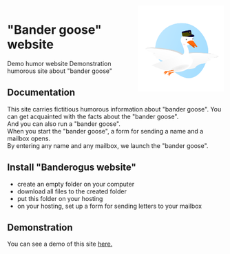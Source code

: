 
<img align="right" src="./img/gus3.svg" width="200" height="200" />

# "Bander goose" website
Demo humor website
Demonstration humorous site about "bander goose"
## Documentation
This site carries fictitious humorous information about "bander goose".
You can get acquainted with the facts about the "bander goose".<br>
And you can also run a "bander goose".<br>
When you start the "bander goose", a form for sending a name and a mailbox opens. <br>
By entering any name and any mailbox, we launch the "bander goose".
## Install "Banderogus website"
* create an empty folder on your computer
* download all files to the created folder
* put this folder on your hosting
* on your hosting, set up a form for sending letters to your mailbox
## Demonstration
You can see a demo of this site [here.](https://stately-monstera-a2fab8.netlify.app/)